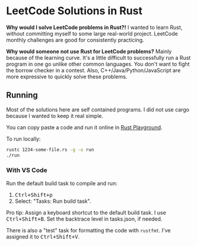 # LeetCode Solutions in Rust

**Why would I solve LeetCode problems in Rust?!** I wanted to learn Rust, without committing myself to some large real-world project. LeetCode monthly challenges are good for consistently practicing.

**Why would someone not use Rust for LeetCode problems?** Mainly because of the learning curve. It's a little difficult to successfully run a Rust program in one go unlike other common languages. You don't want to fight the borrow checker in a contest. Also, C++/Java/Python/JavaScript are more expressive to quickly solve these problems.

## Running

Most of the solutions here are self contained programs. I did not use cargo because I wanted to keep it real simple.

You can copy paste a code and run it online in [Rust Playground](https://play.rust-lang.org/).

To run locally:

```bash
rustc 1234-some-file.rs -g -o run
./run
```

### With VS Code

Run the default build task to compile and run:

1. <kbd>Ctrl+Shift+p</kbd>
2. Select: "Tasks: Run build task".

Pro tip: Assign a keyboard shortcut to the default build task. I use <kbd>Ctrl+Shift+B</kbd>.
Set the backtrace level in tasks.json, if needed.

There is also a "test" task for formatting the code with `rustfmt`. I've assigned it to <kbd>Ctrl+Shift+V</kbd>.
